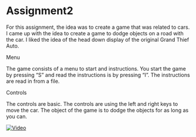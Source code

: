 # Assignment2


For this assignment, the idea was to create a game that was related to cars. I came up with the idea to create a game to dodge objects on a road with the car. I liked the idea of the head down display of the original Grand Thief Auto. 

Menu

The game consists of a menu to start and instructions. You start the game by pressing “S” and read the instructions is by pressing “I”. The instructions are read in from a file. 

Controls

The controls are basic. The controls are using the left and right keys to move the car. The object of the game is to dodge the objects for as long as you can. 

[![Video](http://img.youtube.com/vi/oZr6SZt0qFU0/.jpg)](http://www.youtube.com/watch?v=oZr6SZt0qFU)


